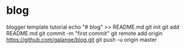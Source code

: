 # blog
blogger template tutorial
echo "# blog" >> README.md
git init
git add README.md
git commit -m "first commit"
git remote add origin https://github.com/galange/blog.git
git push -u origin master
